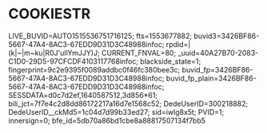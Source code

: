 # COOKIESTR
LIVE_BUVID=AUTO1515536751716125; fts=1553677882; buvid3=3426BF86-5667-47A4-8AC3-67EDD9D31D3C48988infoc; rpdid=|(k|~|m~ku|R0J'ullYmJJY)J; CURRENT_FNVAL=80; _uuid=40A27B70-2083-C1D0-29D5-97CFCDF4103117768infoc; blackside_state=1; fingerprint=9c2e9395f0089addbc0f46fc380bee3c; buvid_fp=3426BF86-5667-47A4-8AC3-67EDD9D31D3C48988infoc; buvid_fp_plain=3426BF86-5667-47A4-8AC3-67EDD9D31D3C48988infoc; SESSDATA=d0c7d2ef,1640587512,3d856*61; bili_jct=7f7e4c2d8dd86172217a16d7e1568c52; DedeUserID=300218882; DedeUserID__ckMd5=1c04d7d99b33ed27; sid=iwlg8x5t; PVID=1; innersign=0; bfe_id=5db70a86bd1cbe8a88817507134f7bb5
